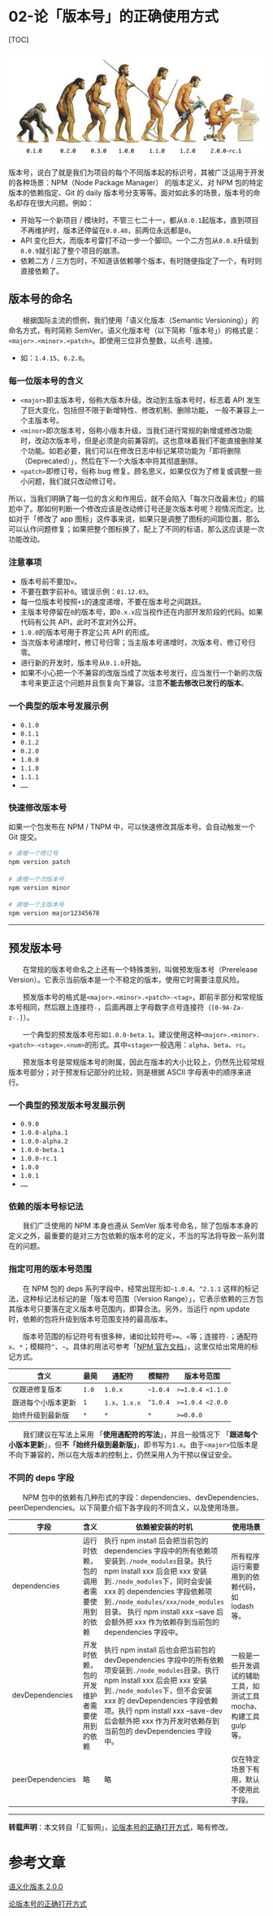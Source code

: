 # 02-论「版本号」的正确使用方式



[TOC]

![](../assets/20171104134749364.jpg)



版本号，说白了就是我们为项目的每个不同版本起的标识号，其被广泛运用于开发的各种场景：NPM（Node Package Manager） 的版本定义、对 NPM 包的特定版本的依赖指定、Git 的 daily 版本号分支等等。面对如此多的场景，版本号的命名却存在很大问题。例如：

- 开始写一个新项目 / 模块时，不管三七二十一，都从`0.0.1`起版本，直到项目不再维护时，版本还停留在`0.0.48`，前两位永远都是`0`。
- API 变化巨大，而版本号雷打不动一步一个脚印。一个二方包从`0.0.8`升级到`0.0.9`就引起了整个项目的崩溃。
- 依赖二方 / 三方包时，不知道该依赖哪个版本，有时随便指定了一个，有时则直接依赖了。



## 版本号的命名

　　根据国际主流的惯例，我们使用「语义化版本（Semantic Versioning）」的命名方式，有时简称 SemVer。语义化版本号（以下简称「版本号」）的格式是：`<major>.<minor>.<patch>`。即使用三位非负整数，以点号`.`连接。

- 如：`1.4.15`、`6.2.0`。

### 每一位版本号的含义

- `<major>`即主版本号，俗称大版本升级。改动到主版本号时，标志着 API 发生了巨大变化，包括但不限于新增特性、修改机制、删除功能， 一般不兼容上一个主版本号。
- `<minor>`即次版本号，俗称小版本升级。当我们进行常规的新增或修改功能时，改动次版本号，但是必须是向前兼容的。这也意味着我们不能直接删除某个功能。如若必要，我们可以在修改日志中标记某项功能为「即将删除（Deprecated）」，然后在下一个大版本中将其彻底删除。
- `<patch>`即修订号，俗称 bug 修复。顾名思义，如果仅仅为了修复或调整一些小问题，我们就只改动修订号。

所以，当我们明确了每一位的含义和作用后，就不会陷入「每次只改最末位」的尴尬中了。那如何判断一个修改应该是改动修订号还是次版本号呢？视情况而定。比如对于「修改了 app 图标」这件事来说，如果只是调整了图标的间距位置，那么可以认作问题修复；如果把整个图标换了，配上了不同的标语，那么这应该是一次功能改动。

### 注意事项

- 版本号前不要加`v`。
- 不要在数字前补`0`。错误示例：`01.12.03`。
- 每一位版本号按照`+1`的速度递增，不要在版本号之间跳跃。
- 主版本号停留在`0`的版本号，即`0.x.x`应当视作还在内部开发阶段的代码。如果代码有公共 API，此时不宜对外公开。
- `1.0.0`的版本号用于界定公共 API 的形成。
- 当次版本号递增时，修订号归零；当主版本号递增时，次版本号、修订号归零。
- 进行新的开发时，版本号从`0.1.0`开始。
- 如果不小心把一个不兼容的改版当成了次版本号发行，应当发行一个新的次版本号来更正这个问题并且恢复向下兼容。注意**不能去修改已发行的版本**。

### 一个典型的版本号发展示例

- `0.1.0`
- `0.1.1`
- `0.1.2`
- `0.2.0`
- `1.0.0`
- `1.1.0`
- `1.1.1`
- `……`

### 快速修改版本号

如果一个包发布在 NPM / TNPM 中，可以快速修改其版本号。会自动触发一个 Git 提交。

```bash
# 递增一个修订号
npm version patch

# 递增一个次版本号
npm version minor

# 递增一个主版本号
npm version major12345678
```

------

## 预发版本号

　　在常规的版本号命名之上还有一个特殊类别，叫做预发版本号（Prerelease Version）。它表示当前版本是一个不稳定的版本，使用它时需要注意风险。

　　预发版本号的格式是`<major>.<minor>.<patch>-<tag>`，即前半部分和常规版本号相同，然后跟上连接符`-`，后面再跟上字母数字点号连接符（`[0-9A-Za-z-.]`）。

　　一个典型的预发版本号形如`1.0.0-beta.1`。建议使用这种`<major>.<minor>.<patch>-<stage>.<num>`的形式。其中`<stage>`一般选用：`alpha`、`beta`、`rc`。

　　预发版本号是常规版本号的附属，因此在版本的大小比较上，仍然先比较常规版本号部分；对于预发标记部分的比较，则是根据 ASCII 字母表中的顺序来进行。

### 一个典型的预发版本号发展示例

- `0.9.0`
- `1.0.0-alpha.1`
- `1.0.0-alpha.2`
- `1.0.0-beta.1`
- `1.0.0-rc.1`
- `1.0.0`
- `1.0.1`
- `……`

### 依赖的版本号标记法

　　我们广泛使用的 NPM 本身也遵从 SemVer 版本号命名，除了包版本本身的定义之外，最重要的是对三方包依赖的版本号的定义，不当的写法将导致一系列潜在的问题。

### 指定可用的版本号范围

　　在 NPM 包的 deps 系列字段中，经常出现形如`~1.0.4`、`^2.1.1` 这样的标记法，这种标记法标记的是「版本号范围（Version Range）」，它表示依赖的三方包其版本号只要落在定义版本号范围内，即算合法。另外，当运行 npm update 时，依赖的包将升级到版本号范围支持的最高版本。

　　版本号范围的标记符号有很多种，诸如比较符号`>=`、`<`等；连接符`-`；通配符`x`、`*`；模糊符`^`、`~`。具体的用法可参考「[NPM 官方文档](https://docs.npmjs.com/)」，这里仅给出常用的标记方式。

| 含义               | 最简  | 通配符         | 模糊符   | 版本号范围       |
| ------------------ | ----- | -------------- | -------- | ---------------- |
| 仅跟进修复版本     | `1.0` | `1.0.x`        | `~1.0.4` | `>=1.0.4 <1.1.0` |
| 跟进每个小版本更新 | `1`   | `1.x`、`1.x.x` | `^1.0.4` | `>=1.0.4 <2.0.0` |
| 始终升级到最新版   | `*`   | `*`            | `*`      | `>=0.0.0`        |

　　我们建议在写法上采用 「**使用通配符的写法**」，并且一般情况下 「**跟进每个小版本更新**」，但**不「始终升级到最新版」**，即书写为`1.x`。由于`<major>`位版本是不向下兼容的，所以在大版本的控制上，仍然采用人为干预以保证安全。

### 不同的 deps 字段

　　NPM 包中的依赖有几种形式的字段：dependencies、devDependencies、peerDependencies。以下简要介绍下各字段的不同含义，以及使用场景。

| 字段             | 含义                                       | 依赖被安装的时机                                             | 使用场景                                                     |
| ---------------- | ------------------------------------------ | ------------------------------------------------------------ | ------------------------------------------------------------ |
| dependencies     | 运行时依赖，包的调用者需要使用到的依赖     | 执行 npm install 后会把当前包的dependencies 字段中的所有依赖项安装到`./node_modules`目录。执行 npm install xxx 后会把 xxx 安装到`./node_modules`下，同时会安装 xxx 的 dependencies 字段依赖项到`./node_modules/xxx/node_modules`目录。 执行 npm install xxx –save 后会额外把 xxx 作为依赖存到当前包的 dependencies 字段中。 | 所有程序运行需要用到的依赖代码，如 lodash 等。               |
| devDependencies  | 开发时依赖，包的开发维护者需要使用到的依赖 | 执行 npm install 后也会把当前包的devDependencies 字段中的所有依赖项安装到`./node_modules`目录。执行 npm install xxx 后会把 xxx 安装到`./node_modules`下，但不会安装 xxx 的 devDependencies 字段依赖项。执行 npm install xxx –save-dev 后会额外把 xxx 作为开发时依赖存到当前包的 devDependencies 字段中。 | 一般是一些开发调试的辅助工具，如测试工具 mocha、构建工具 gulp 等。 |
| peerDependencies | 略                                         | 略                                                           | 仅在特定场景下有用，默认不使用此字段。                       |

------

**转载声明**：本文转自「汇智网」，[论版本号的正确打开方式](http://mp.weixin.qq.com/s?__biz=MzI3MDAxODk0Ng==&mid=2650015847&idx=1&sn=22cbdc5f33b1b0fa10240fe7bea88bd4&mpshare=1&scene=23&srcid=0725qNBZrEO9h8NP3svRmdGp#rd)，略有修改。





# 参考文章

[语义化版本 2.0.0](https://semver.org/lang/zh-CN/)

[论版本号的正确打开方式](http://mp.weixin.qq.com/s?__biz=MzI3MDAxODk0Ng==&mid=2650015847&idx=1&sn=22cbdc5f33b1b0fa10240fe7bea88bd4&mpshare=1&scene=23&srcid=0725qNBZrEO9h8NP3svRmdGp#rd)